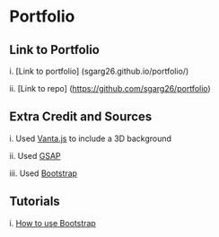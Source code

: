 # Portfolio

## Link to Portfolio

i. [Link to portfolio] (sgarg26.github.io/portfolio/)

ii. [Link to repo] (https://github.com/sgarg26/portfolio)

## Extra Credit and Sources

i. Used [Vanta.js](https://www.vantajs.com/?effect=net) to include a 3D background

ii. Used [GSAP](https://gsap.com/)

iii. Used [Bootstrap](https://getbootstrap.com/)

## Tutorials

i. [How to use Bootstrap](https://youtu.be/eow125xV5-c?si=Epf5zR7h1-ujQwDX)

